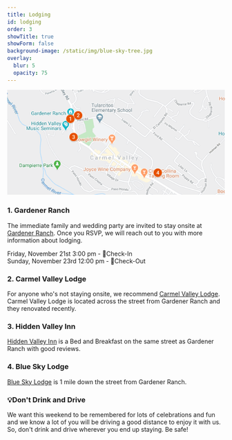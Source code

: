 ```yaml
---
title: Lodging
id: lodging
order: 3
showTitle: true
showForm: false
background-image: /static/img/blue-sky-tree.jpg
overlay:
  blur: 5
  opacity: 75
---
```

[![Lodging options](/static/img/map-lodging.png)](https://www.google.com/maps/d/u/0/viewer?hl=en&mid=14q8eMzZWvkXJdxF6iSPgz1wd3Rtvcvw4&ll=36.481244851622705%2C-121.73278595&z=16)

### 1. Gardener Ranch

The immediate family and wedding party are invited to stay onsite at [Gardener Ranch](https://www.gardenerranch.com/weddings-accommodations.htm).  Once you RSVP, we will reach out to you with more information about lodging.

Friday, November 21st 3:00 pm - 🏡Check-In\
Sunday, November 23rd 12:00 pm - 👋Check-Out

### 2. Carmel Valley Lodge

For anyone who's not staying onsite, we recommend [Carmel Valley Lodge](https://www.valleylodge.com/?utm_source=google&utm_medium=GMB).  Carmel Valley Lodge is located across the street from Gardener Ranch and they renovated recently.

### 3. Hidden Valley Inn

[Hidden Valley Inn](https://visithiddenvalleyinn.com/) is a Bed and Breakfast on the same street as Gardener Ranch with good reviews.

### 4. Blue Sky Lodge

[Blue Sky Lodge](https://blueskylodge.com/) is 1 mile down the street from Gardener Ranch.

### 💡Don't Drink and Drive

We want this weekend to be remembered for lots of celebrations and fun and we know a lot of you will be driving a good distance to enjoy it with us.  So, don't drink and drive wherever you end up staying.  Be safe!